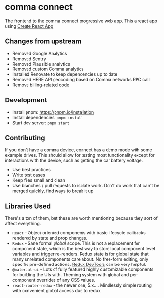 # comma connect

The frontend to the comma connect progressive web app. This a react app using [Create React App](https://github.com/facebookincubator/create-react-app)

## Changes from upstream

- Removed Google Analytics
- Removed Sentry
- Removed Plausible analytics
- Removed custom Comma analytics
- Installed Renovate to keep dependencies up to date
- Removed HERE API geocoding based on Comma networks RPC call
- Remove billing-related code

## Development

- Install pnpm: <https://pnpm.io/installation>
- Install dependencies: `pnpm install`
- Start dev server: `pnpm start`

## Contributing

If you don't have a comma device, connect has a demo mode with some example drives. This should allow for testing most functionality except for interactions with the device, such as getting the car battery voltage.

- Use best practices
- Write test cases
- Keep files small and clean
- Use branches / pull requests to isolate work. Don't do work that can't be merged quickly, find ways to break it up

## Libraries Used

There's a ton of them, but these are worth mentioning because they sort of affect everything.

- `React` - Object oriented components with basic lifecycle callbacks rendered by state and prop changes.
- `Redux` - Sane formal *global* scope. This is not a replacement for component state, which is the best way to store local component level variables and trigger re-renders. Redux state is for global state that many unrelated components care about. No free-form editing, only specific pre-defined actions. [Redux DevTools](https://chrome.google.com/webstore/detail/redux-devtools/lmhkpmbekcpmknklioeibfkpmmfibljd?hl=en) can be very helpful.
- `@material-ui` - Lots of fully featured highly customizable components for building the UIs with. Theming system with global and per-component overrides of any CSS values.
- `react-router-redux` - the newer one, 5.x.... Mindlessly simple routing with convenient global access due to redux
